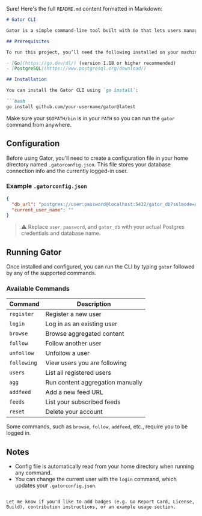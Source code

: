 Sure! Here's the full `README.md` content formatted in Markdown:

```markdown
# Gator CLI

Gator is a simple command-line tool built with Go that lets users manage feeds, follow other users, and aggregate content from sources. This project uses a PostgreSQL database for data storage and expects a configuration file to manage user sessions.

## Prerequisites

To run this project, you’ll need the following installed on your machine:

- [Go](https://go.dev/dl/) (version 1.18 or higher recommended)
- [PostgreSQL](https://www.postgresql.org/download/)

## Installation

You can install the Gator CLI using `go install`:

```bash
go install github.com/your-username/gator@latest
```

Make sure your `$GOPATH/bin` is in your `PATH` so you can run the `gator` command from anywhere.

## Configuration

Before using Gator, you'll need to create a configuration file in your home directory named `.gatorconfig.json`. This file stores your database connection info and the currently logged-in user.

### Example `.gatorconfig.json`

```json
{
  "db_url": "postgres://user:password@localhost:5432/gator_db?sslmode=disable",
  "current_user_name": ""
}
```

> ⚠️ Replace `user`, `password`, and `gator_db` with your actual Postgres credentials and database name.

## Running Gator

Once installed and configured, you can run the CLI by typing `gator` followed by any of the supported commands.

### Available Commands

| Command       | Description                            |
|---------------|----------------------------------------|
| `register`    | Register a new user                    |
| `login`       | Log in as an existing user             |
| `browse`      | Browse aggregated content              |
| `follow`      | Follow another user                    |
| `unfollow`    | Unfollow a user                        |
| `following`   | View users you are following           |
| `users`       | List all registered users              |
| `agg`         | Run content aggregation manually       |
| `addfeed`     | Add a new feed URL                     |
| `feeds`       | List your subscribed feeds             |
| `reset`       | Delete your account                    |

Some commands, such as `browse`, `follow`, `addfeed`, etc., require you to be logged in.

## Notes

- Config file is automatically read from your home directory when running any command.
- You can change the current user with the `login` command, which updates your `.gatorconfig.json`.
```

Let me know if you'd like to add badges (e.g. Go Report Card, License, Build), contribution instructions, or an example usage section.
